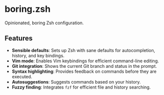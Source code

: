 # boring.zsh

Opinionated, boring Zsh configuration.

## Features

*   **Sensible defaults**: Sets up Zsh with sane defaults for autocompletion, history, and key bindings.
*   **Vim mode**: Enables Vim keybindings for efficient command-line editing.
*   **Git integration**: Shows the current Git branch and status in the prompt.
*   **Syntax highlighting**: Provides feedback on commands before they are executed.
*   **Autosuggestions**: Suggests commands based on your history.
*   **Fuzzy finding**: Integrates `fzf` for efficient file and history searching.

